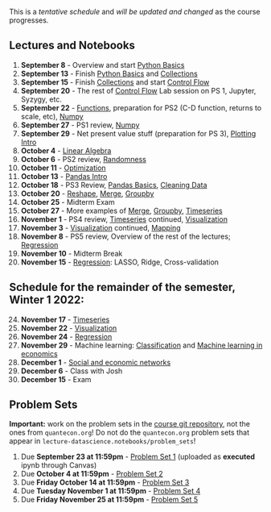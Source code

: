 This is a *tentative schedule* and *will be updated and changed* as the course progresses.

## Lectures and Notebooks
1. **September 8** - Overview and start [Python Basics](https://datascience.quantecon.org/python_fundamentals/basics.html)
2. **September 13** - Finish [Python Basics](https://datascience.quantecon.org/python_fundamentals/basics.html) and [Collections](https://datascience.quantecon.org/python_fundamentals/collections.html)
3. **September 15** - Finish [Collections](https://datascience.quantecon.org/python_fundamentals/collections.html) and start [Control Flow](https://datascience.quantecon.org/python_fundamentals/control_flow.html)
4. **September 20** - The rest of [Control Flow](https://datascience.quantecon.org/python_fundamentals/control_flow.html) Lab session on PS 1, Jupyter, Syzygy, etc. 
5. **September 22** - [Functions](https://datascience.quantecon.org/python_fundamentals/functions.html), preparation for PS2 (C-D function, returns to scale, etc), [Numpy](https://datascience.quantecon.org/scientific/numpy_arrays.html)
6. **September 27** - PS1 review, [Numpy](https://datascience.quantecon.org/scientific/numpy_arrays.html)
7. **September 29** - Net present value stuff (preparation for PS 3), [Plotting Intro](https://datascience.quantecon.org/scientific/plotting.html)
8. **October 4** - [Linear Algebra](https://datascience.quantecon.org/scientific/applied_linalg.html) 
9.  **October 6** - PS2 review, [Randomness](https://datascience.quantecon.org/scientific/randomness.html)
10. **October 11** - [Optimization](https://datascience.quantecon.org/scientific/optimization.html)
11. **October 13** - [Pandas Intro](https://datascience.quantecon.org/pandas/intro.html)
12. **October 18** - PS3 Review, [Pandas Basics](https://datascience.quantecon.org/pandas/basics.html), [Cleaning Data](https://datascience.quantecon.org/pandas/data_clean.html)
13. **October 20** - [Reshape](https://datascience.quantecon.org/pandas/reshape.html), [Merge](https://datascience.quantecon.org/pandas/merge.html), [Groupby](https://datascience.quantecon.org/pandas/groupby.html)
14. **October 25** - Midterm Exam
17. **October 27** - More examples of [Merge](https://datascience.quantecon.org/pandas/merge.html), [Groupby](https://datascience.quantecon.org/pandas/groupby.html), [Timeseries](https://datascience.quantecon.org/pandas/timeseries.html)
18. **November 1** - PS4 review, [Timeseries](https://datascience.quantecon.org/pandas/timeseries.html) continued, [Visualization](https://datascience.quantecon.org/applications/visualization_rules.html)
19. **November 3** - [Visualization](https://datascience.quantecon.org/applications/visualization_rules.html) continued, [Mapping](https://datascience.quantecon.org/applications/maps.html)
20. **November 8** - PS5 review, Overview of the rest of the lectures; [Regression](https://datascience.quantecon.org/applications/regression.html)
21. **November 10** - Midterm Break
22. **November 15** - [Regression](https://datascience.quantecon.org/applications/regression.html): LASSO, Ridge, Cross-validation

## Schedule for the remainder of the semester, Winter 1 2022:
24. **November 17** - [Timeseries](https://datascience.quantecon.org/pandas/timeseries.html)
25. **November 22** - [Visualization](https://datascience.quantecon.org/applications/visualization_rules.html)
26. **November 24** - [Regression](https://datascience.quantecon.org/applications/regression.html)
27. **November 29** - Machine learning: [Classification](https://datascience.quantecon.org/applications/classification.html) and [Machine learning in economics](https://datascience.quantecon.org/applications/ml_in_economics.html)
28. **December 1** - [Social and economic networks](https://github.com/doctor-phil/analyzing-economic-networks/blob/main/Analyzing_economic_networks.ipynb)
29. **December 6** - Class with Josh
30. **December 15** - Exam

## Problem Sets
**Important:** work on the problem sets in the [course git repository](https://github.com/ubcecon/ECON323_2022_Spring/tree/master/problem_sets), not the ones from `quantecon.org`! Do not do the `quantecon.org` problem sets that appear in `lecture-datascience.notebooks/problem_sets`!


1. Due **September 23 at 11:59pm** - [Problem Set 1](/problem_sets/problem_set_1.ipynb) (uploaded as **executed** ipynb through Canvas)
2. Due **October 4 at 11:59pm** - [Problem Set 2](/problem_sets/problem_set_2.ipynb)
3. Due **Friday October 14 at 11:59pm** - [Problem Set 3](problem_sets/problem_set_3.ipynb)
4. Due **Tuesday November 1 at 11:59pm** - [Problem Set 4](problem_sets/problem_set_4.ipynb)
5. Due **Friday November 25 at 11:59pm** - [Problem Set 5](problem_sets/problem_set_5.ipynb)
